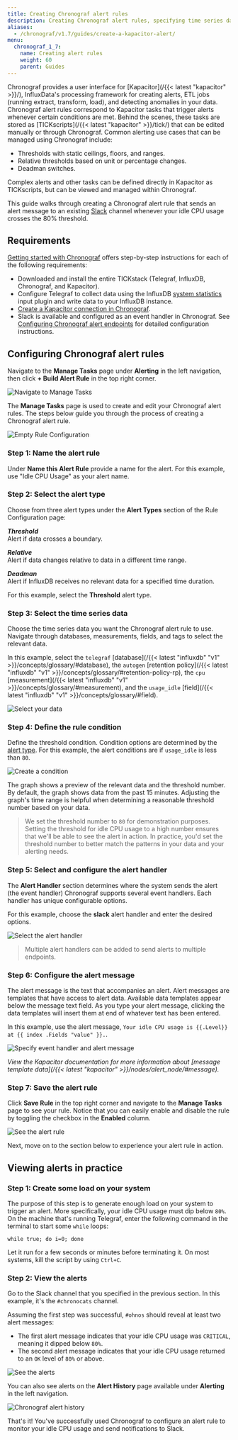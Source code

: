 ```yaml
---
title: Creating Chronograf alert rules
description: Creating Chronograf alert rules, specifying time series data and thresholds. Example sends alerts to a Slack channel.
aliases:
  - /chronograf/v1.7/guides/create-a-kapacitor-alert/
menu:
  chronograf_1_7:
    name: Creating alert rules
    weight: 60
    parent: Guides
---
```


Chronograf provides a user interface for [Kapacitor](/{{< latest "kapacitor" >}}/), InfluxData's processing framework for creating alerts, ETL jobs (running extract, transform, load), and detecting anomalies in your data.
Chronograf alert rules correspond to Kapacitor tasks that trigger alerts whenever certain conditions are met.
Behind the scenes, these tasks are stored as [TICKscripts](/{{< latest "kapacitor" >}}/tick/) that can be edited manually or through Chronograf.
Common alerting use cases that can be managed using Chronograf include:

* Thresholds with static ceilings, floors, and ranges.
* Relative thresholds based on unit or percentage changes.
* Deadman switches.

Complex alerts and other tasks can be defined directly in Kapacitor as TICKscripts, but can be viewed and managed within Chronograf.

This guide walks through creating a Chronograf alert rule that sends an alert message to an existing [Slack](https://slack.com/) channel whenever your idle CPU usage crosses the 80% threshold.

## Requirements

[Getting started with Chronograf](/chronograf/v1.7/introduction/getting-started/) offers step-by-step instructions for each of the following requirements:

* Downloaded and install the entire TICKstack (Telegraf, InfluxDB, Chronograf, and Kapacitor).
* Configure Telegraf to collect data using the InfluxDB [system statistics](https://github.com/influxdata/telegraf/tree/master/plugins/inputs/system) input plugin and write data to your InfluxDB instance.
* [Create a Kapacitor connection in Chronograf](/chronograf/v1.7/introduction/installation/#connect-chronograf-to-kapacitor).
* Slack is available and configured as an event handler in Chronograf. See [Configuring Chronograf alert endpoints](/chronograf/v1.7/guides/configuring-alert-endpoints/) for detailed configuration instructions.

## Configuring Chronograf alert rules

Navigate to the **Manage Tasks** page under **Alerting** in the left navigation, then click **+ Build Alert Rule** in the top right corner.

![Navigate to Manage Tasks](/img/chronograf/1-6-alerts-manage-tasks-nav.png)

The **Manage Tasks** page is used to create and edit your Chronograf alert rules.
The steps below guide you through the process of creating a Chronograf alert rule.

![Empty Rule Configuration](/img/chronograf/1-6-alerts-rule-builder.png)

### Step 1: Name the alert rule

Under **Name this Alert Rule** provide a name for the alert.
For this example, use "Idle CPU Usage" as your alert name.

### Step 2: Select the alert type

Choose from three alert types under the **Alert Types** section of the Rule Configuration page:

_**Threshold**_  
Alert if data crosses a boundary.

_**Relative**_  
Alert if data changes relative to data in a different time range.

_**Deadman**_  
Alert if InfluxDB receives no relevant data for a specified time duration.

For this example, select the **Threshold** alert type.

### Step 3: Select the time series data

Choose the time series data you want the Chronograf alert rule to use.
Navigate through databases, measurements, fields, and tags to select the relevant data.

In this example, select the `telegraf` [database](/{{< latest "influxdb" "v1" >}}/concepts/glossary/#database), the `autogen` [retention policy](/{{< latest "influxdb" "v1" >}}/concepts/glossary/#retention-policy-rp), the `cpu` [measurement](/{{< latest "influxdb" "v1" >}}/concepts/glossary/#measurement), and the `usage_idle` [field](/{{< latest "influxdb" "v1" >}}/concepts/glossary/#field).

![Select your data](/img/chronograf/1-6-alerts-time-series.png)

### Step 4: Define the rule condition

Define the threshold condition.
Condition options are determined by the [alert type](#step-2-select-the-alert-type).
For this example, the alert conditions are if `usage_idle` is less than `80`.

![Create a condition](/img/chronograf/1-6-alerts-conditions.png)

The graph shows a preview of the relevant data and the threshold number.
By default, the graph shows data from the past 15 minutes.
Adjusting the graph's time range is helpful when determining a reasonable threshold number based on your data.

> We set the threshold number to `80` for demonstration purposes.
> Setting the threshold for idle CPU usage to a high number ensures that we'll be able to see the alert in action.
> In practice, you'd set the threshold number to better match the patterns in your data and your alerting needs.

### Step 5: Select and configure the alert handler

The **Alert Handler** section determines where the system sends the alert (the event handler)
Chronograf supports several event handlers.
Each handler has unique configurable options.

For this example, choose the **slack** alert handler and enter the desired options.

![Select the alert handler](/img/chronograf/1-6-alerts-configure-handlers.png)

> Multiple alert handlers can be added to send alerts to multiple endpoints.

### Step 6: Configure the alert message

The alert message is the text that accompanies an alert.
Alert messages are templates that have access to alert data.
Available data templates appear below the message text field.
As you type your alert message, clicking the data templates will insert them at end of whatever text has been entered.

In this example, use the alert message, `Your idle CPU usage is {{.Level}} at {{ index .Fields "value" }}.`.

![Specify event handler and alert message](/img/chronograf/1-6-alerts-message.png)

*View the Kapacitor documentation for more information about [message template data](/{{< latest "kapacitor" >}}/nodes/alert_node/#message).*

### Step 7: Save the alert rule

Click **Save Rule** in the top right corner and navigate to the **Manage Tasks** page to see your rule.
Notice that you can easily enable and disable the rule by toggling the checkbox in the **Enabled** column.

![See the alert rule](/img/chronograf/1-6-alerts-view-rules.png)

Next, move on to the section below to experience your alert rule in action.

## Viewing alerts in practice

### Step 1: Create some load on your system

The purpose of this step is to generate enough load on your system to trigger an alert.
More specifically, your idle CPU usage must dip below `80%`.
On the machine that's running Telegraf, enter the following command in the terminal to start some `while` loops:

```
while true; do i=0; done
```

Let it run for a few seconds or minutes before terminating it.
On most systems, kill the script by using `Ctrl+C`.

### Step 2: View the alerts

Go to the Slack channel that you specified in the previous section.
In this example, it's the `#chronocats` channel.

Assuming the first step was successful, `#ohnos` should reveal at least two alert messages:

* The first alert message indicates that your idle CPU usage was `CRITICAL`, meaning it dipped below `80%`.
* The second alert message indicates that your idle CPU usage returned to an `OK` level of `80%` or above.

![See the alerts](/img/chronograf/1-6-alerts-slack-notifications.png)

You can also see alerts on the **Alert History** page available under **Alerting** in the left navigation.

![Chronograf alert history](/img/chronograf/1-6-alerts-history.png)

That's it! You've successfully used Chronograf to configure an alert rule to monitor your idle CPU usage and send notifications to Slack.
